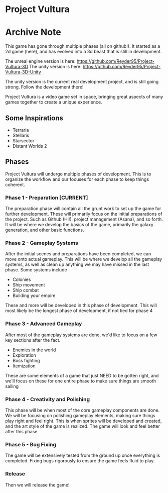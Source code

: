 # Project Vultura

# Archive Note
This game has gone through multiple phases (all on github!). It started as a 2d game (here), and has evolved into a 3d beast that is still in development. 

The unreal engine version is here: https://github.com/Reyder95/Project-Vultura-3D
The unity version is here: https://github.com/Reyder95/Project-Vultura-3D-Unity

The unity version is the current real development project, and is still going strong. Follow the development there!

Project Vultura is a video game set in space, bringing great aspects of many games together to create a unique experience.

## Some Inspirations
* Terraria
* Stellaris
* Starsector
* Distant Worlds 2

## Phases

Project Vultura will undergo multiple phases of development. This is to organize the workflow and our focuses for each phase to keep things coherent.

### Phase 1 - Preparation [CURRENT]
The preparation phase will contain all the grunt work to set up the game for further development. These will primarily focus on the initial preparations of the project. Such as Github (Hi!), project management (Asana), and so forth. It will be where we develop the basics of the game, primarily the galaxy generation, and other basic functions.

### Phase 2 - Gameplay Systems
After the initial scenes and preparations have been completed, we can move onto actual gameplay. This will be where we develop all the gameplay systems, as well as clean up anything we may have missed in the last phase. Some systems include
* Colonies
* Ship movement
* Ship combat
* Building your empire

These and more will be developed in this phase of development. This will most likely be the longest phase of development, if not tied for phase 4

### Phase 3 - Advanced Gameplay
After most of the gameplay systems are done, we'd like to focus on a few key sections after the fact.
* Enemies in the world
* Exploration
* Boss fighting
* Itemization

These are some elements of a game that just NEED to be gotten right, and we'll focus on these for one entire phase to make sure things are smooth sailing

### Phase 4 - Creativity and Polishing
This phase will be when most of the core gameplay components are done. We will be focusing on polishing gameplay elements, making sure things play right and feel right. This is when sprites will be developed and created, and the art style of the game is realized. The game will look and feel better after this phase

### Phase 5 - Bug Fixing
The game will be extensively tested from the ground up once everything is completed. Fixing bugs rigorously to ensure the game feels fluid to play. 

### Release
Then we will release the game!
